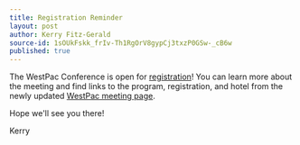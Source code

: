 ```yaml
---
title: Registration Reminder
layout: post
author: Kerry Fitz-Gerald
source-id: 1sOUkFskk_frIv-Th1RgOrV8gypCj3txzP0GSw-_cB6w
published: true
---
```

The WestPac Conference is open for [registration](https://westpac2019.busyconf.com/bookings/new)! You can learn more about the meeting and find links to the program, registration, and hotel from the newly updated [WestPac meeting page](http://chapters.aallnet.org/westpac/thisyear/index.html). 

Hope we'll see you there!

Kerry

